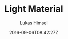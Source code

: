 ---
title: "Light Material"
github: https://github.com/lukas-h/material-theme/
demo: http://himsel.me/material-theme/
author: Lukas Himsel

ssg:
  - Jekyll
cms:
  - No Cms
date: 2016-09-06T08:42:27Z
github_branch: gh-pages
---